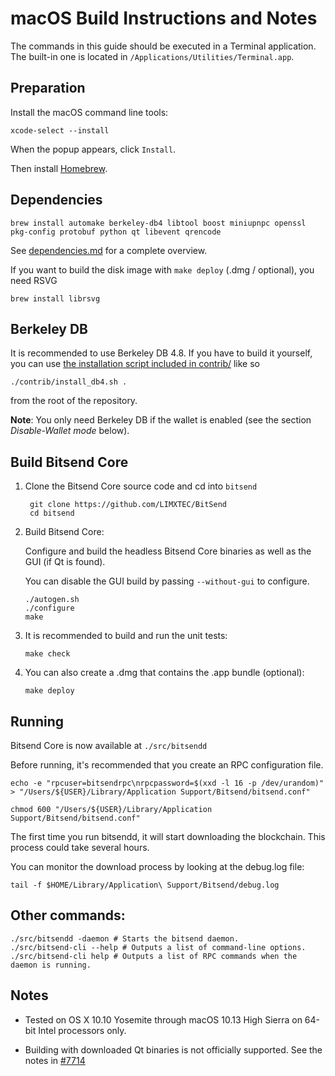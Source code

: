 macOS Build Instructions and Notes
====================================
The commands in this guide should be executed in a Terminal application.
The built-in one is located in `/Applications/Utilities/Terminal.app`.

Preparation
-----------
Install the macOS command line tools:

`xcode-select --install`

When the popup appears, click `Install`.

Then install [Homebrew](https://brew.sh).

Dependencies
----------------------

    brew install automake berkeley-db4 libtool boost miniupnpc openssl pkg-config protobuf python qt libevent qrencode

See [dependencies.md](dependencies.md) for a complete overview.

If you want to build the disk image with `make deploy` (.dmg / optional), you need RSVG

    brew install librsvg

Berkeley DB
-----------
It is recommended to use Berkeley DB 4.8. If you have to build it yourself,
you can use [the installation script included in contrib/](/contrib/install_db4.sh)
like so

```shell
./contrib/install_db4.sh .
```

from the root of the repository.

**Note**: You only need Berkeley DB if the wallet is enabled (see the section *Disable-Wallet mode* below).

Build Bitsend Core
------------------------

1. Clone the Bitsend Core source code and cd into `bitsend`

        git clone https://github.com/LIMXTEC/BitSend
        cd bitsend

2.  Build Bitsend Core:

    Configure and build the headless Bitsend Core binaries as well as the GUI (if Qt is found).

    You can disable the GUI build by passing `--without-gui` to configure.

        ./autogen.sh
        ./configure
        make

3.  It is recommended to build and run the unit tests:

        make check

4.  You can also create a .dmg that contains the .app bundle (optional):

        make deploy

Running
-------

Bitsend Core is now available at `./src/bitsendd`

Before running, it's recommended that you create an RPC configuration file.

    echo -e "rpcuser=bitsendrpc\nrpcpassword=$(xxd -l 16 -p /dev/urandom)" > "/Users/${USER}/Library/Application Support/Bitsend/bitsend.conf"

    chmod 600 "/Users/${USER}/Library/Application Support/Bitsend/bitsend.conf"

The first time you run bitsendd, it will start downloading the blockchain. This process could take several hours.

You can monitor the download process by looking at the debug.log file:

    tail -f $HOME/Library/Application\ Support/Bitsend/debug.log

Other commands:
-------

    ./src/bitsendd -daemon # Starts the bitsend daemon.
    ./src/bitsend-cli --help # Outputs a list of command-line options.
    ./src/bitsend-cli help # Outputs a list of RPC commands when the daemon is running.

Notes
-----

* Tested on OS X 10.10 Yosemite through macOS 10.13 High Sierra on 64-bit Intel processors only.

* Building with downloaded Qt binaries is not officially supported. See the notes in [#7714](https://github.com/bitcoin/bitcoin/issues/7714)
